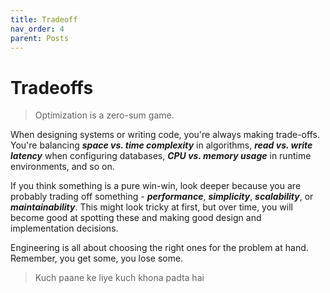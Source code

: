 ```yaml
---
title: Tradeoff
nav_order: 4
parent: Posts
---
```


# Tradeoffs

> Optimization is a zero-sum game.

When designing systems or writing code, you're always making trade-offs.\
You're balancing ***space vs. time complexity*** in algorithms, ***read vs. write latency*** when configuring databases, ***CPU vs. memory usage*** in runtime environments, and so on.

If you think something is a pure win-win, look deeper because you are probably trading off something - ***performance***, ***simplicity***, ***scalability***, or ***maintainability***. This might look tricky at first, but over time, you will become good at spotting these and making good design and implementation decisions.

Engineering is all about choosing the right ones for the problem at hand. Remember, you get some, you lose some.

> Kuch paane ke liye kuch khona padta hai